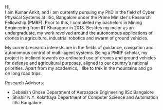 Hi, <br />
I am Kumar Ankit, and I am currently pursuing my PhD in the field of Cyber Physical Systems at IISc, Bangalore under the Prime Minister's Research Fellowship (PMRF). Prior to this, I completed my bachelors in Mining Engineering from IIT Kharagpur in 2018. Besides my major as an undergraduate, my work revolved around the autonomous applications of drones in agriculture, industrial robotics and swarm of ground vehicles.

My current research interests are in the fields of guidance, navigation and autonomous control of multi-agent systems. Being a PMRF scholar, my project is inclined towards co-ordinated use of drones and ground vehicles for defense and agricultural purposes, aligned to our country's national priorities. Apart from my academics, I like to trek in the mountains and go on long road trips.

Research Advisors:
* Debasish Ghose
  Department of Aerospace Engineering
  IISc Bangalore
* Shishir N.Y. Kolathaya
  Department of Computer Science and Automation
  IISc Bangalore
  
